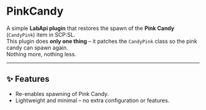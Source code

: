 # PinkCandy

A simple **LabApi plugin** that restores the spawn of the **Pink Candy** (`CandyPink`) item in SCP:SL.  
This plugin does **only one thing** – it patches the `CandyPink` class so the pink candy can spawn again.  
Nothing more, nothing less.  

---

## ✨ Features
- Re-enables spawning of Pink Candy.
- Lightweight and minimal – no extra configuration or features.
